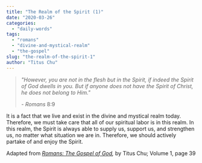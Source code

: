 ```yaml
---
title: "The Realm of the Spirit (1)"
date: "2020-03-26"
categories: 
  - "daily-words"
tags: 
  - "romans"
  - "divine-and-mystical-realm"
  - "the-gospel"
slug: "the-realm-of-the-spirit-1"
author: "Titus Chu"
---
```


> _"However, you are not in the flesh but in the Spirit, if indeed the Spirit of God dwells in you. But if anyone does not have the Spirit of Christ, he does not belong to Him."_
> 
> _\- Romans_ 8:9

It is a fact that we live and exist in the divine and mystical realm today. Therefore, we must take care that all of our spiritual labor is in this realm. In this realm, the Spirit is always able to supply us, support us, and strengthen us, no matter what situation we are in. Therefore, we should actively partake of and enjoy the Spirit.

Adapted from _[Romans: The Gospel of God](https://www.asweetsavor.org/book-romans),_ by Titus Chu; Volume 1, page 39
